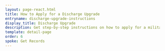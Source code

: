 ```yaml
---
layout: page-react.html
title: How to Apply for a Discharge Upgrade
entryname: discharge-upgrade-instructions
display_title: Discharge Upgrade
description: Get step-by-step instructions on how to apply for a military discharge upgrade or correction. If your discharge is upgraded, you'll be eligible for VA benefits you earned while serving.
template: detail-page
order: 6
spoke: Get Records
---
```

